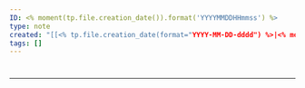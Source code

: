 ```yaml
---
ID: <% moment(tp.file.creation_date()).format('YYYYMMDDHHmmss') %>
type: note
created: "[[<% tp.file.creation_date(format="YYYY-MM-DD-dddd") %>|<% moment(tp.file.creation_date()).format('YYYY-MM-DD-dddd HH:mm') %>]]"
tags: []
---
```

#  

---


